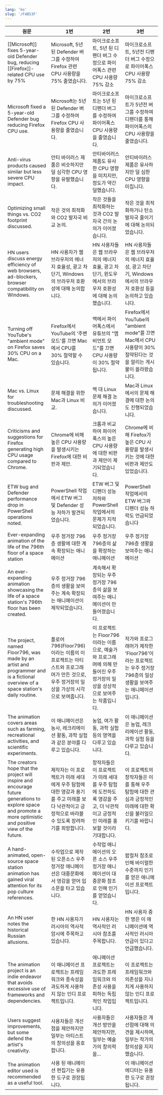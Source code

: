 ```yaml
---
lang: 'ko'
slug: '/F4B53F'
---
```


| 원문                                                                                                                                                             | 1번                                                                                                                                                | 2번                                                                                                                              | 3번                                                                                                                |
| ---------------------------------------------------------------------------------------------------------------------------------------------------------------- | -------------------------------------------------------------------------------------------------------------------------------------------------- | -------------------------------------------------------------------------------------------------------------------------------- | ------------------------------------------------------------------------------------------------------------------ |
| [[Microsoft]] fixes 5-year-old Defender bug, reducing [[Firefox]]-related CPU use by 75%                                                                         | Microsoft, 5년 된 Defender 버그를 수정하여 Firefox 관련 CPU 사용량을 75% 줄였습니다.                                                               | 마이크로소프트, 5년 된 디펜더 버그 수정으로 파이어폭스 관련 CPU 사용량 75% 감소                                                  | 마이크로소프트, 5년전 디펜더 버그 수정으로 파이어폭스 CPU 사용량 75% 감소                                          |
| Microsoft fixed a 5-year-old Defender bug reducing Firefox CPU use.                                                                                              | Microsoft는 5년 된 Defender 버그를 수정하여 Firefox CPU 사용량을 줄였습니다.                                                                       | 마이크로소프트는 5년 된 디펜더 버그를 수정하여 파이어폭스 CPU 사용량을 줄였습니다.                                               | 마이크로소프트가 5년전 버그를 수정하여 디펜더를 통해 파이어폭스의 CPU 사용량을 줄였습니다.                         |
| Anti-virus products caused similar but less severe CPU impact.                                                                                                   | 안티 바이러스 제품은 비슷하지만 덜 심각한 CPU 영향을 유발했습니다.                                                                                 | 안티바이러스 제품도 유사한 CPU 영향을 미치지만, 정도가 약간 덜했습니다.                                                          | 안티바이러스 제품은 유사하지만 덜 심한 CPU 영향을 미칩니다.                                                        |
| Optimizing small things vs. CO2 footprint discussed.                                                                                                             | 작은 것의 최적화와 CO2 발자국 비교 논의.                                                                                                           | 작은 것들을 최적화하는 것과 CO2 발자국 간의 논의가 이어졌습니다.                                                                 | 작은 것을 최적화하거나 탄소발자국 줄이기에 대해 논의되었습니다.                                                    |
| HN users discuss energy efficiency of web browsers, ad-blockers, browser compatibility on Windows.                                                               | HN 사용자가 웹 브라우저의 에너지 효율성, 광고 차단기, Windows의 브라우저 호환성에 대해 논의합니다.                                                 | HN 사용자들은 웹 브라우저의 에너지 효율, 광고 차단기, 윈도우에서의 브라우저 호환성에 대해 논의했습니다.                          | HN 사용자들은 웹 브라우저의 에너지 효율성, 광고 차단기, Windows에서의 브라우저 호환성 등을 논의하고 있습니다.      |
| Turning off YouTube's "ambient mode" on Firefox saves 30% CPU on a Mac.                                                                                          | Firefox에서 YouTube의 '주변 모드'를 끄면 Mac에서 CPU를 30% 절약할 수 있습니다.                                                                     | 맥에서 파이어폭스에서 유튜브의 "앰비언트 모드"를 끄면 CPU 사용량이 30% 절약됩니다.                                               | Firefox에서 YouTube의 "ambient mode"를 끄면 Mac에서 CPU 사용량이 30% 절약된다는 것을 알리는 게시물이 올라왔습니다. |
| Mac vs. Linux for troubleshooting discussed.                                                                                                                     | 문제 해결을 위한 Mac과 Linux 비교.                                                                                                                 | 맥 대 Linux 문제 해결 논의가 이어졌습니다.                                                                                       | Mac과 Linux에서의 문제 해결에 대한 논의도 진행되었습니다.                                                          |
| Criticisms and suggestions for Firefox generating high CPU usage compared to Chrome.                                                                             | Chrome에 비해 높은 CPU 사용량을 발생시키는 Firefox에 대한 비판과 제안.                                                                             | 크롬과 비교하여 파이어폭스의 높은 CPU 사용량에 대한 비판과 제안이 제기되었습니다.                                                | Chrome에 비해 Firefox가 높은 CPU 사용량을 발생시키는 것에 대한 비판과 제안도 있었습니다.                           |
| ETW bug and Defender performance drop in PowerShell operations noted.                                                                                            | PowerShell 작업에서 ETW 버그 및 Defender 성능 저하가 발견되었습니다.                                                                               | ETW 버그 및 디펜더 성능 저하와 PowerShell 작업에서의 문제가 지적되었습니다.                                                      | PowerShell 작업에서의 ETW 버그와 디펜더 성능 하락도 언급되었습니다                                                 |
| Ever-expanding animation of the life of the 796th floor of a space station                                                                                       | 우주 정거장 796층 생활에 대한 계속 확장되는 애니메이션                                                                                             | 우주 정거장 796층의 삶을 확장하는 애니메이션                                                                                     | 우주 정거장 796층 생활을 보여주는 애니메이션                                                                       |
| An ever-expanding animation showcasing the life of a space station's 796th floor has been created.                                                               | 우주 정거장 796층의 생활을 보여주는 계속 확장되는 애니메이션이 제작되었습니다.                                                                     | 계속해서 확장되는 우주 정거장 796층의 삶을 보여주는 애니메이션이 만들어졌습니다.                                                 |                                                                                                                    |
| The project, named Floor796, was made by an artist and programmer and is a fictional overview of a space station's daily routine.                                | 플로어796(Floor796)이라는 이름의 이 프로젝트는 아티스트와 프로그래머가 만든 것으로, 우주 정거장의 일상을 가상의 시각으로 보여줍니다.               | 이 프로젝트는 Floor796이라는 이름으로, 예술가와 프로그래머에 의해 만들어진 우주 정거장의 일상을 상상적으로 보여주는 작품입니다.  | 작가와 프로그래머가 제작한 'Floor796'이라는 프로젝트는 우주 정거장 796층의 일상 생활을 보여주는 애니메이션입니다.  |
| The animation covers areas such as farming, recreational activities, and scientific experiments.                                                                 | 이 애니메이션은 농사, 레크리에이션 활동, 과학 실험과 같은 분야를 다루고 있습니다.                                                                  | 농업, 여가 활동, 과학 실험 등의 영역을 다루고 있습니다.                                                                          | 이 애니메이션은 농업, 레크리에이션 활동, 과학 실험 등을 다루고 있습니다.                                           |
| The creators hope that the project will inspire and encourage future generations to explore space and promote a more optimistic and positive view of the future. | 제작자는 이 프로젝트가 미래 세대에게 우주 탐험에 대한 영감과 용기를 주고 미래를 보다 낙관적이고 긍정적으로 바라볼 수 있도록 장려하기를 희망합니다. | 창작자들은 이 프로젝트가 미래 세대를 우주 탐험에 도전하도록 영감을 주고, 더 낙관적이고 긍정적인 미래를 홍보할 것이라 기대합니다. | 이 프로젝트의 창작자들은 이를 통해 우주 탐험에 대한 관심과 긍정적인 미래에 대한 확신을 불러일으키기를 바랍니다.    |
| A hand-animated, open-source space station animation has gained viral attention for its pop culture references.                                                  | 수작업으로 제작된 오픈소스 우주 정거장 애니메이션은 대중문화에서 영감을 얻어 입소문을 타고 있습니다.                                               | 수작업 애니메이션의 오픈 소스 우주 정거장 애니메이션이 대중문화 참조로 인해 인기를 얻었습니다.                                   | 팝컬처 참조로 인해 바이럴한 수준까지 인기를 얻은 애니메이션 프로젝트입니다.                                        |
| An HN user notes the historical Russian allusions.                                                                                                               | 한 HN 사용자가 러시아의 역사적 암시에 주목하고 있습니다.                                                                                           | HN 사용자는 역사적인 러시아 참조를 주목합니다.                                                                                   | HN 사용자 중 한 명은 이 애니메이션에 역사적인 러시아 언급이 있다고 언급했습니다.                                   |
| The animation project is an indie endeavor that avoids excessive use of frameworks and dependencies.                                                             | 이 애니메이션 프로젝트는 프레임워크와 종속성을 과도하게 사용하지 않는 인디 프로젝트입니다.                                                         | 애니메이션 프로젝트는 과도한 프레임워크와 의존성 사용을 피하는 독립적인 작업입니다.                                              | 이 프로젝트는 프레임워크와 의존성을 지나치게 사용하지 않는 인디 프로젝트입니다.                                    |
| Users suggest improvements, but some defend the artist's creativity.                                                                                             | 사용자들은 개선점을 제안하지만 일부는 아티스트의 창의성을 옹호합니다.                                                                              | 사용자들은 개선 방안을 제안하지만, 일부는 예술가의 창의력을...                                                                   | 사용자들은 개선점에 대해 의견을 제시하며, 일부는 작가의 창의성을 지지했습니다.                                     |
| The animation editor used is recommended as a useful tool.                                                                                                       | 사용 된 애니메이션 편집기는 유용한 도구로 권장됩니다.                                                                                              |                                                                                                                                  | 이 애니메이션 에디터는 유용한 도구로 권장됩니다.                                                                   |
